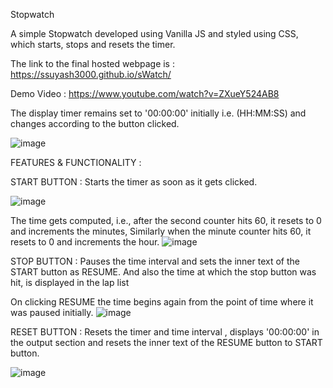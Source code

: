 Stopwatch

A simple Stopwatch developed using Vanilla JS and styled using CSS, which starts, stops and resets the timer.

The link to the final hosted webpage is : https://ssuyash3000.github.io/sWatch/

Demo Video : https://www.youtube.com/watch?v=ZXueY524AB8

The display timer remains set to '00:00:00' initially i.e. (HH:MM:SS) and changes according to the button clicked.

![image](https://user-images.githubusercontent.com/60548103/224163548-9dc53927-e0e8-4456-85cc-99fefff61c6a.png)



FEATURES & FUNCTIONALITY :

START BUTTON :
Starts the timer as soon as it gets clicked.

![image](https://user-images.githubusercontent.com/60548103/224163702-84947b4e-ae86-4351-a225-3d16c3293a67.png)


The time gets computed, i.e., after the second counter hits 60, it resets to 0 and 
increments the minutes, Similarly when the minute counter hits 60, it resets to 0 and increments the hour.
![image](https://user-images.githubusercontent.com/60548103/224165513-fd8e47d1-151c-4d1c-8e92-b64dd8bf3786.png)

STOP BUTTON :
Pauses the time interval and sets the inner text of the START button as RESUME.
And also the time at which the stop button was hit, is displayed in the lap list

On clicking RESUME the time begins again from the point of time where it was paused initially.
![image](https://user-images.githubusercontent.com/60548103/224165605-b53d368a-6fe6-4f4c-b932-135d1c2d7f29.png)

RESET BUTTON :
Resets the timer and time interval , displays '00:00:00' in the output section and resets the inner text of the RESUME button to START button.

![image](https://user-images.githubusercontent.com/60548103/224165628-8d5e6fe1-1901-4430-b352-03ae5828d2bc.png)
